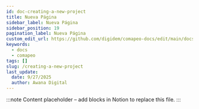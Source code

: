 ```yaml
---
id: doc-creating-a-new-project
title: Nueva Página
sidebar_label: Nueva Página
sidebar_position: 19
pagination_label: Nueva Página
custom_edit_url: https://github.com/digidem/comapeo-docs/edit/main/docs/installing--uninstalling-comapeo/creating-a-new-project.md
keywords:
  - docs
  - comapeo
tags: []
slug: /creating-a-new-project
last_update:
  date: 9/27/2025
  author: Awana Digital
---
```


<!-- Placeholder content generated automatically because the Notion page is missing a Website Block. -->

:::note
Content placeholder – add blocks in Notion to replace this file.
:::
